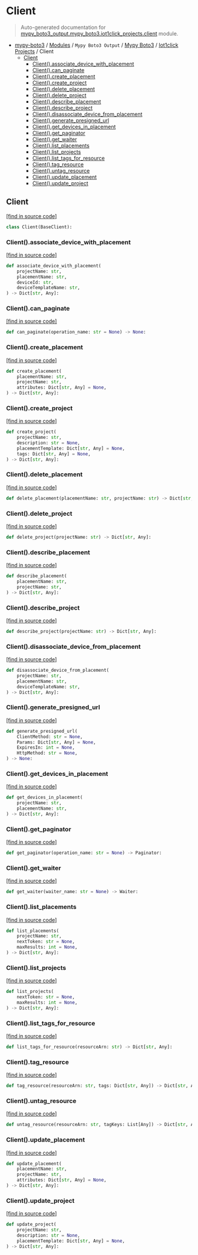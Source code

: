 # Client

> Auto-generated documentation for [mypy_boto3_output.mypy_boto3.iot1click_projects.client](https://github.com/vemel/mypy_boto3/blob/master/mypy_boto3_output/mypy_boto3/iot1click_projects/client.py) module.

- [mypy-boto3](../../../README.md#mypy_boto3) / [Modules](../../../MODULES.md#mypy-boto3-modules) / `Mypy Boto3 Output` / [Mypy Boto3](../index.md#mypy-boto3) / [Iot1click Projects](index.md#iot1click-projects) / Client
    - [Client](#client)
        - [Client().associate_device_with_placement](#clientassociate_device_with_placement)
        - [Client().can_paginate](#clientcan_paginate)
        - [Client().create_placement](#clientcreate_placement)
        - [Client().create_project](#clientcreate_project)
        - [Client().delete_placement](#clientdelete_placement)
        - [Client().delete_project](#clientdelete_project)
        - [Client().describe_placement](#clientdescribe_placement)
        - [Client().describe_project](#clientdescribe_project)
        - [Client().disassociate_device_from_placement](#clientdisassociate_device_from_placement)
        - [Client().generate_presigned_url](#clientgenerate_presigned_url)
        - [Client().get_devices_in_placement](#clientget_devices_in_placement)
        - [Client().get_paginator](#clientget_paginator)
        - [Client().get_waiter](#clientget_waiter)
        - [Client().list_placements](#clientlist_placements)
        - [Client().list_projects](#clientlist_projects)
        - [Client().list_tags_for_resource](#clientlist_tags_for_resource)
        - [Client().tag_resource](#clienttag_resource)
        - [Client().untag_resource](#clientuntag_resource)
        - [Client().update_placement](#clientupdate_placement)
        - [Client().update_project](#clientupdate_project)

## Client

[[find in source code]](https://github.com/vemel/mypy_boto3/blob/master/mypy_boto3_output/mypy_boto3/iot1click_projects/client.py#L12)

```python
class Client(BaseClient):
```

### Client().associate_device_with_placement

[[find in source code]](https://github.com/vemel/mypy_boto3/blob/master/mypy_boto3_output/mypy_boto3/iot1click_projects/client.py#L15)

```python
def associate_device_with_placement(
    projectName: str,
    placementName: str,
    deviceId: str,
    deviceTemplateName: str,
) -> Dict[str, Any]:
```

### Client().can_paginate

[[find in source code]](https://github.com/vemel/mypy_boto3/blob/master/mypy_boto3_output/mypy_boto3/iot1click_projects/client.py#L25)

```python
def can_paginate(operation_name: str = None) -> None:
```

### Client().create_placement

[[find in source code]](https://github.com/vemel/mypy_boto3/blob/master/mypy_boto3_output/mypy_boto3/iot1click_projects/client.py#L29)

```python
def create_placement(
    placementName: str,
    projectName: str,
    attributes: Dict[str, Any] = None,
) -> Dict[str, Any]:
```

### Client().create_project

[[find in source code]](https://github.com/vemel/mypy_boto3/blob/master/mypy_boto3_output/mypy_boto3/iot1click_projects/client.py#L35)

```python
def create_project(
    projectName: str,
    description: str = None,
    placementTemplate: Dict[str, Any] = None,
    tags: Dict[str, Any] = None,
) -> Dict[str, Any]:
```

### Client().delete_placement

[[find in source code]](https://github.com/vemel/mypy_boto3/blob/master/mypy_boto3_output/mypy_boto3/iot1click_projects/client.py#L45)

```python
def delete_placement(placementName: str, projectName: str) -> Dict[str, Any]:
```

### Client().delete_project

[[find in source code]](https://github.com/vemel/mypy_boto3/blob/master/mypy_boto3_output/mypy_boto3/iot1click_projects/client.py#L49)

```python
def delete_project(projectName: str) -> Dict[str, Any]:
```

### Client().describe_placement

[[find in source code]](https://github.com/vemel/mypy_boto3/blob/master/mypy_boto3_output/mypy_boto3/iot1click_projects/client.py#L53)

```python
def describe_placement(
    placementName: str,
    projectName: str,
) -> Dict[str, Any]:
```

### Client().describe_project

[[find in source code]](https://github.com/vemel/mypy_boto3/blob/master/mypy_boto3_output/mypy_boto3/iot1click_projects/client.py#L59)

```python
def describe_project(projectName: str) -> Dict[str, Any]:
```

### Client().disassociate_device_from_placement

[[find in source code]](https://github.com/vemel/mypy_boto3/blob/master/mypy_boto3_output/mypy_boto3/iot1click_projects/client.py#L63)

```python
def disassociate_device_from_placement(
    projectName: str,
    placementName: str,
    deviceTemplateName: str,
) -> Dict[str, Any]:
```

### Client().generate_presigned_url

[[find in source code]](https://github.com/vemel/mypy_boto3/blob/master/mypy_boto3_output/mypy_boto3/iot1click_projects/client.py#L69)

```python
def generate_presigned_url(
    ClientMethod: str = None,
    Params: Dict[str, Any] = None,
    ExpiresIn: int = None,
    HttpMethod: str = None,
) -> None:
```

### Client().get_devices_in_placement

[[find in source code]](https://github.com/vemel/mypy_boto3/blob/master/mypy_boto3_output/mypy_boto3/iot1click_projects/client.py#L79)

```python
def get_devices_in_placement(
    projectName: str,
    placementName: str,
) -> Dict[str, Any]:
```

### Client().get_paginator

[[find in source code]](https://github.com/vemel/mypy_boto3/blob/master/mypy_boto3_output/mypy_boto3/iot1click_projects/client.py#L85)

```python
def get_paginator(operation_name: str = None) -> Paginator:
```

### Client().get_waiter

[[find in source code]](https://github.com/vemel/mypy_boto3/blob/master/mypy_boto3_output/mypy_boto3/iot1click_projects/client.py#L89)

```python
def get_waiter(waiter_name: str = None) -> Waiter:
```

### Client().list_placements

[[find in source code]](https://github.com/vemel/mypy_boto3/blob/master/mypy_boto3_output/mypy_boto3/iot1click_projects/client.py#L93)

```python
def list_placements(
    projectName: str,
    nextToken: str = None,
    maxResults: int = None,
) -> Dict[str, Any]:
```

### Client().list_projects

[[find in source code]](https://github.com/vemel/mypy_boto3/blob/master/mypy_boto3_output/mypy_boto3/iot1click_projects/client.py#L99)

```python
def list_projects(
    nextToken: str = None,
    maxResults: int = None,
) -> Dict[str, Any]:
```

### Client().list_tags_for_resource

[[find in source code]](https://github.com/vemel/mypy_boto3/blob/master/mypy_boto3_output/mypy_boto3/iot1click_projects/client.py#L105)

```python
def list_tags_for_resource(resourceArn: str) -> Dict[str, Any]:
```

### Client().tag_resource

[[find in source code]](https://github.com/vemel/mypy_boto3/blob/master/mypy_boto3_output/mypy_boto3/iot1click_projects/client.py#L109)

```python
def tag_resource(resourceArn: str, tags: Dict[str, Any]) -> Dict[str, Any]:
```

### Client().untag_resource

[[find in source code]](https://github.com/vemel/mypy_boto3/blob/master/mypy_boto3_output/mypy_boto3/iot1click_projects/client.py#L113)

```python
def untag_resource(resourceArn: str, tagKeys: List[Any]) -> Dict[str, Any]:
```

### Client().update_placement

[[find in source code]](https://github.com/vemel/mypy_boto3/blob/master/mypy_boto3_output/mypy_boto3/iot1click_projects/client.py#L117)

```python
def update_placement(
    placementName: str,
    projectName: str,
    attributes: Dict[str, Any] = None,
) -> Dict[str, Any]:
```

### Client().update_project

[[find in source code]](https://github.com/vemel/mypy_boto3/blob/master/mypy_boto3_output/mypy_boto3/iot1click_projects/client.py#L123)

```python
def update_project(
    projectName: str,
    description: str = None,
    placementTemplate: Dict[str, Any] = None,
) -> Dict[str, Any]:
```
